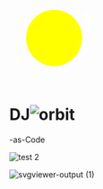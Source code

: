 <svg viewBox="0 0 160 160" width="160" height="160">
  <circle fill="yellow" cx="80" cy="80" r="50" />
  <g transform=" matrix(0.866, -0.5, 0.25, 0.433, 80, 80)">
    <path d="M 0,70 A 65,70 0 0,0 65,0 5,5 0 0,1 75,0 75,70 0 0,1 0,70Z" fill="#FFF">
      <animateTransform attributeName="transform" type="rotate" from="360 0 0" to="0 0 0" dur="1s" repeatCount="indefinite" />
    </path>
  </g>
  <path d="M 50,0 A 50,50 0 0,0 -50,0Z" transform="matrix(0.866, -0.5, 0.5, 0.866, 80, 80)" 
 fill="yellow"/>

</svg>

# DJ![orbit](https://github.com/glentiktak/DJ-as-Code/assets/11195748/7cc3016b-0096-42ba-9b88-1d9be54fb8ab)
-as-Code

![test 2](https://github.com/glentiktak/DJ-as-Code/assets/11195748/1b38baaa-9416-4537-b268-c4829b3831db)

![svgviewer-output (1)](https://github.com/glentiktak/DJ-as-Code/assets/11195748/a59ae3e0-b393-4bf3-9ee5-6bb39c3c0ea0)


